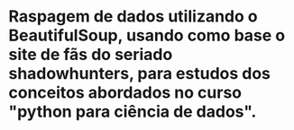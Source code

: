 # Raspagem de dados utilizando o BeautifulSoup, usando como base o site de fãs do seriado shadowhunters, para estudos dos conceitos abordados no curso "python para ciência de dados".
